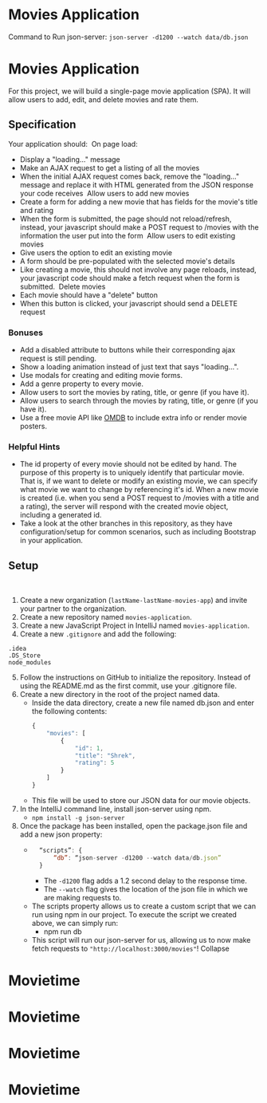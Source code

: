 # Movies Application

Command to Run json-server:
`json-server -d1200 --watch data/db.json`

# Movies Application
For this project, we will build a single-page movie application (SPA). It will allow users to add, edit, and delete movies and rate them.
​
## Specification
Your application should:
​
On page load:
- Display a "loading..." message
- Make an AJAX request to get a listing of all the movies
- When the initial AJAX request comes back, remove the "loading..." message and replace it with HTML generated from the JSON response your code receives
  ​
  Allow users to add new movies
- Create a form for adding a new movie that has fields for the movie's title and rating
- When the form is submitted, the page should not reload/refresh, instead, your javascript should make a POST request to /movies with the information the user put into the form
  ​
  Allow users to edit existing movies
- Give users the option to edit an existing movie
- A form should be pre-populated with the selected movie's details
- Like creating a movie, this should not involve any page reloads, instead, your javascript code should make a fetch request when the form is submitted.
  ​
  Delete movies
- Each movie should have a "delete" button
- When this button is clicked, your javascript should send a DELETE request
  ​
### Bonuses
- Add a disabled attribute to buttons while their corresponding ajax request is still pending.
- Show a loading animation instead of just text that says "loading...".
- Use modals for creating and editing movie forms.
- Add a genre property to every movie.
- Allow users to sort the movies by rating, title, or genre (if you have it).
- Allow users to search through the movies by rating, title, or genre (if you have it).
- Use a free movie API like [OMDB](http://www.omdbapi.com/) to include extra info or render movie posters.
  ​
### Helpful Hints
- The id property of every movie should not be edited by hand. The purpose of this property is to uniquely identify that particular movie. That is, if we want to delete or modify an existing movie, we can specify what movie we want to change by referencing it's id. When a new movie is created (i.e. when you send a POST request to /movies with a title and a rating), the server will respond with the created movie object, including a generated id.
- Take a look at the other branches in this repository, as they have configuration/setup for common scenarios, such as including Bootstrap in your application.
  ​
## Setup
​
1. Create a new organization (`lastName-lastName-movies-app`) and invite your partner to the organization.
2. Create a new repository named `movies-application`.
3. Create a new JavaScript Project in IntelliJ named `movies-application`.
4. Create a new `.gitignore` and add the following:
```
.idea
.DS_Store
node_modules
```
5. Follow the instructions on GitHub to initialize the repository. Instead of using the README.md as the first commit, use your .gitignore file.
6. Create a new directory in the root of the project named data.
    - Inside the data directory, create a new file named db.json and enter the following contents:
      ```js
      {
          "movies": [
              {
                  "id": 1,
                  "title": "Shrek",
                  "rating": 5
              }
          ]
      }
      ```
    - This file will be used to store our JSON data for our movie objects.
7. In the IntelliJ command line, install json-server using npm.
    - `npm install -g json-server`
8. Once the package has been installed, open the package.json file and add a new json property:
    - ```js
		“scripts”: {
			“db”: “json-server -d1200 --watch data/db.json”
		}
	  ```
        - The `-d1200` flag adds a 1.2 second delay to the response time.
        - The `--watch` flag gives the location of the json file in which we are making requests to.
    - The scripts property allows us to create a custom script that we can run using npm in our project. To execute the script we created above, we can simply run:
        - npm run db
    - This script will run our json-server for us, allowing us to now make fetch requests to `"http://localhost:3000/movies"`!
      ​
      Collapse

























# Movietime
# Movietime
# Movietime
# Movietime
